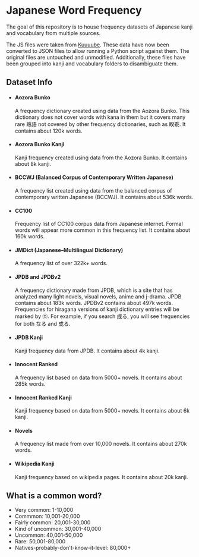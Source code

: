 # Japanese Word Frequency
The goal of this repository is to house frequency datasets of Japanese kanji and vocabulary from multiple sources.

The JS files were taken from [Kuuuube](https://kuuuube.github.io/japanese-word-frequency/). These data have now been converted to JSON files to allow running a Python script against them. The original files are untouched and unmodified. Additionally, these files have been grouped into kanji and vocabulary folders to disambiguate them.

## Dataset Info
- #### Aozora Bunko
  A frequency dictionary created using data from the Aozora Bunko. This dictionary does not cover words with kana in them but it covers many rare 熟語 not covered by other frequency dictionaries, such as 睽乖. It contains about 120k words.

- #### Aozora Bunko Kanji
  Kanji frequency created using data from the Aozora Bunko. It contains about 8k kanji.

- #### BCCWJ (Balanced Corpus of Contemporary Written Japanese)
  A frequency list created using data from the balanced corpus of contemporary written Japanese (BCCWJ). It contains about 536k words.

- #### CC100
  Frequency list of CC100 corpus data from Japanese internet. Formal words will appear more common in this frequency list. It contains about 160k words.

- #### JMDict (Japanese–Multilingual Dictionary)
  A frequency list of over 322k+ words.

- #### JPDB and JPDBv2
  A frequency dictionary made from JPDB, which is a site that has analyzed many light novels, visual novels, anime and j-drama. JPDB contains about 183k words. JPDBv2 contains about 497k words.
  Frequencies for hiragana versions of kanji dictionary entries will be marked by ㋕. For example, if you search 成る, you will see frequencies for both なる and 成る.

- #### JPDB Kanji
  Kanji frequency data from JPDB. It contains about 4k kanji.

- #### Innocent Ranked
  A frequency list based on data from 5000+ novels. It contains about 285k words.

- #### Innocent Ranked Kanji
  Kanji frequency based on data from 5000+ novels. It contains about 6k kanji.

- #### Novels
  A frequency list made from over 10,000 novels. It contains about 270k words.

- #### Wikipedia Kanji
  Kanji frequency based on wikipedia pages. It contains about 20k kanji.


## What is a common word?

- Very common: 1-10,000
- Commmon: 10,001-20,000
- Fairly common: 20,001-30,000
- Kind of uncommon: 30,001-40,000
- Uncommon: 40,001-50,000
- Rare: 50,001-80,000
- Natives-probably-don't-know-it-level: 80,000+